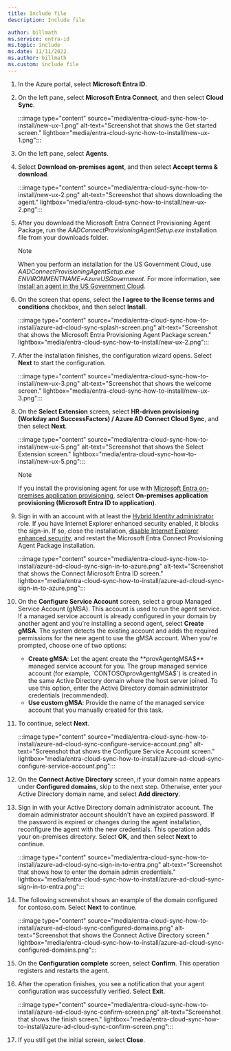 ```yaml
---
title: Include file
description: Include file

author: billmath
ms.service: entra-id
ms.topic: include
ms.date: 11/11/2022
ms.author: billmath
ms.custom: include file
---
```


 1. In the Azure portal, select **Microsoft Entra ID**.
 1. On the left pane, select **Microsoft Entra Connect**, and then select **Cloud Sync**.

    :::image type="content" source="media/entra-cloud-sync-how-to-install/new-ux-1.png" alt-text="Screenshot that shows the Get started screen." lightbox="media/entra-cloud-sync-how-to-install/new-ux-1.png":::

 1. On the left pane, select **Agents**.
 1. Select **Download on-premises agent**, and then select **Accept terms & download**.

    :::image type="content" source="media/entra-cloud-sync-how-to-install/new-ux-2.png" alt-text="Screenshot that shows downloading the agent." lightbox="media/entra-cloud-sync-how-to-install/new-ux-2.png":::

 1. After you download the Microsoft Entra Connect Provisioning Agent Package, run the *AADConnectProvisioningAgentSetup.exe* installation file from your downloads folder.

    > [!NOTE]
    > When you perform an installation for the US Government Cloud, use *AADConnectProvisioningAgentSetup.exe ENVIRONMENTNAME=AzureUSGovernment*. For more information, see [Install an agent in the US Government Cloud](~/identity/hybrid/cloud-sync/how-to-install.md#install-an-agent-in-the-us-government-cloud).

 1. On the screen that opens, select the **I agree to the license terms and conditions** checkbox, and then select **Install**.

    :::image type="content" source="media/entra-cloud-sync-how-to-install/azure-ad-cloud-sync-splash-screen.png" alt-text="Screenshot that shows the Microsoft Entra Provisioning Agent Package screen." lightbox="media/entra-cloud-sync-how-to-install/new-ux-2.png":::

 1. After the installation finishes, the configuration wizard opens. Select **Next** to start the configuration.

    :::image type="content" source="media/entra-cloud-sync-how-to-install/new-ux-3.png" alt-text="Screenshot that shows the welcome screen." lightbox="media/entra-cloud-sync-how-to-install/new-ux-3.png":::

 1. On the **Select Extension** screen, select **HR-driven provisioning (Workday and SuccessFactors) / Azure AD Connect Cloud Sync**, and then select **Next**.

    :::image type="content" source="media/entra-cloud-sync-how-to-install/new-ux-5.png" alt-text="Screenshot that shows the Select Extension screen." lightbox="media/entra-cloud-sync-how-to-install/new-ux-5.png":::

    > [!NOTE]
    > If you install the provisioning agent for use with [Microsoft Entra on-premises application provisioning](~/identity/app-provisioning/on-premises-application-provisioning-architecture.md), select **On-premises application provisioning (Microsoft Entra ID to application)**.

 1. Sign in with an account with at least the [Hybrid Identity administrator](/entra/identity/role-based-access-control/permissions-reference#hybrid-identity-administrator) role. If you have Internet Explorer enhanced security enabled, it blocks the sign-in. If so, close the installation, [disable Internet Explorer enhanced security](/troubleshoot/developer/browsers/security-privacy/enhanced-security-configuration-faq), and restart the Microsoft Entra Connect Provisioning Agent Package installation.

    :::image type="content" source="media/entra-cloud-sync-how-to-install/azure-ad-cloud-sync-sign-in-to-azure.png" alt-text="Screenshot that shows the Connect Microsoft Entra ID screen." lightbox="media/entra-cloud-sync-how-to-install/azure-ad-cloud-sync-sign-in-to-azure.png":::

 1. On the **Configure Service Account** screen, select a group Managed Service Account (gMSA). This account is used to run the agent service. If a managed service account is already configured in your domain by another agent and you're installing a second agent, select **Create gMSA**. The system detects the existing account and adds the required permissions for the new agent to use the gMSA account. When you're prompted, choose one of two options:

    - **Create gMSA**: Let the agent create the **provAgentgMSA$** managed service account for you. The group managed service account (for example, `CONTOSO\provAgentgMSA$`) is created in the same Active Directory domain where the host server joined. To use this option, enter the Active Directory domain administrator credentials (recommended).
    - **Use custom gMSA**: Provide the name of the managed service account that you manually created for this task.

 1. To continue, select **Next**.

    :::image type="content" source="media/entra-cloud-sync-how-to-install/azure-ad-cloud-sync-configure-service-account.png" alt-text="Screenshot that shows the Configure Service Account screen." lightbox="media/entra-cloud-sync-how-to-install/azure-ad-cloud-sync-configure-service-account.png":::

 1. On the **Connect Active Directory** screen, if your domain name appears under **Configured domains**, skip to the next step. Otherwise, enter your Active Directory domain name, and select **Add directory**.

 1. Sign in with your Active Directory domain administrator account. The domain administrator account shouldn't have an expired password. If the password is expired or changes during the agent installation, reconfigure the agent with the new credentials. This operation adds your on-premises directory. Select **OK**, and then select **Next** to continue.

    :::image type="content" source="media/entra-cloud-sync-how-to-install/azure-ad-cloud-sync-sign-in-to-entra.png" alt-text="Screenshot that shows how to enter the domain admin credentials." lightbox="media/entra-cloud-sync-how-to-install/azure-ad-cloud-sync-sign-in-to-entra.png":::

 1. The following screenshot shows an example of the domain configured for contoso.com. Select **Next** to continue.

    :::image type="content" source="media/entra-cloud-sync-how-to-install/azure-ad-cloud-sync-configured-domains.png" alt-text="Screenshot that shows the Connect Active Directory screen." lightbox="media/entra-cloud-sync-how-to-install/azure-ad-cloud-sync-configured-domains.png":::

 1. On the **Configuration complete** screen, select **Confirm**. This operation registers and restarts the agent.

 1. After the operation finishes, you see a notification that your agent configuration was successfully verified. Select **Exit**.

    :::image type="content" source="media/entra-cloud-sync-how-to-install/azure-ad-cloud-sync-confirm-screen.png" alt-text="Screenshot that shows the finish screen." lightbox="media/entra-cloud-sync-how-to-install/azure-ad-cloud-sync-confirm-screen.png":::

 1. If you still get the initial screen, select **Close**.
